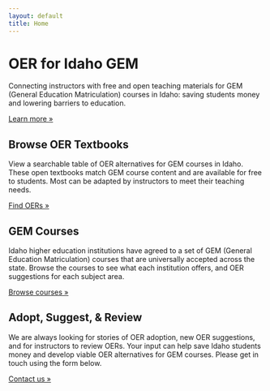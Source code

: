 ```yaml
---
layout: default
title: Home
---
```


<div class="jumbotron jumbotron-fluid" style="background:url('{{ "/assets/images/bookstack2.jpg" | relative_url }}') center/cover no-repeat;">
    <div class="container">
        <h1 class="display-3">OER for Idaho GEM</h1>
        <p>Connecting instructors with free and open teaching materials for GEM (General Education Matriculation) courses in Idaho: saving students money and lowering barriers to education.</p>
        <p><a class="btn btn-primary btn-lg" href="{{ "/about/" | absolute_url }}" role="button">Learn more &raquo;</a></p>
    </div>
</div>
<div class="container">
    <div class="row">
        <div class="col-md-4">
        <h2>Browse OER Textbooks</h2>
        <p>View a searchable table of OER alternatives for GEM courses in Idaho. These open textbooks match GEM course content and are available for free to students. Most can be adapted by instructors to meet their teaching needs.</p>
        <p><a class="btn btn-secondary" href="{{ "/browse/" | absolute_url }}" role="button">Find OERs &raquo;</a></p>
        </div>
        <div class="col-md-4">
        <h2>GEM Courses</h2>
        <p>Idaho higher education institutions have agreed to a set of GEM (General Education Matriculation) courses that are universally accepted across the state. Browse the courses to see what each institution offers, and OER suggestions for each subject area.</p>
        <p><a class="btn btn-secondary" href="{{ "/courses/" | absolute_url }}" role="button">Browse courses &raquo;</a></p>
        </div>
        <div class="col-md-4">
        <h2>Adopt, Suggest, &amp; Review</h2>
        <p>We are always looking for stories of OER adoption, new OER suggestions, and for instructors to review OERs. Your input can help save Idaho students money and develop viable OER alternatives for GEM courses. Please get in touch using the form below.</p>
        <p><a class="btn btn-secondary" href="#" role="button">Contact us &raquo;</a></p>
        </div>
    </div>
</div>